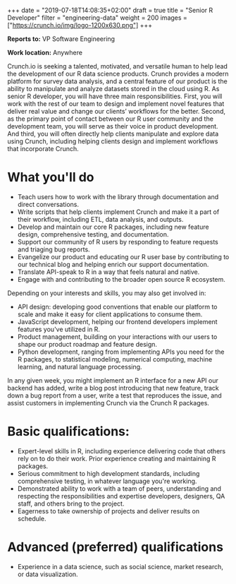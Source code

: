 +++
date = "2019-07-18T14:08:35+02:00"
draft = true
title = "Senior R Developer"
filter = "engineering-data"
weight = 200
images = ["https://crunch.io/img/logo-1200x630.png"]
+++

**Reports to:** VP Software Engineering

**Work location:** Anywhere

Crunch.io is seeking a talented, motivated, and versatile human to help lead the development of our R data science products. Crunch provides a modern platform for survey data analysis, and a central feature of our product is the ability to manipulate and analyze datasets stored in the cloud using R. As senior R developer, you will have three main responsibilities. First, you will work with the rest of our team to design and implement novel features that deliver real value and change our clients’ workflows for the better. Second, as the primary point of contact between our R user community and the development team, you will serve as their voice in product development. And third, you will often directly help clients manipulate and explore data using Crunch, including helping clients design and implement workflows that incorporate Crunch.  

# What you'll do

- Teach users how to work with the library through documentation and direct conversations.
- Write scripts that help clients implement Crunch and make it a part of their workflow, including ETL, data analysis, and outputs.  
- Develop and maintain our core R packages, including new feature design, comprehensive testing, and documentation.
- Support our community of R users by responding to feature requests and triaging bug reports.
- Evangelize our product and educating our R user base by contributing to our technical blog and helping enrich our support documentation.
- Translate API-speak to R in a way that feels natural and native.
- Engage with and contributing to the broader open source R ecosystem.

Depending on your interests and skills, you may also get involved in:

- API design: developing good conventions that enable our platform to scale and make it easy for client applications to consume them.
- JavaScript development, helping our frontend developers implement features you've utilized in R.
- Product management, building on your interactions with our users to shape our product roadmap and feature design.
- Python development, ranging from implementing APIs you need for the R packages, to  statistical modeling, numerical computing, machine learning, and natural language processing.

In any given week, you might implement an R interface for a new API our backend has added, write a blog post introducing that new feature, track down a bug report from a user, write a test that reproduces the issue, and assist customers in implementing Crunch via the Crunch R packages.

# Basic qualifications:

- Expert-level skills in R, including experience delivering code that others rely on to do their work. Prior experience creating and maintaining R packages.
- Serious commitment to high development standards, including comprehensive testing, in whatever language you're working.
- Demonstrated ability to work with a team of peers, understanding and respecting the responsibilities and expertise developers, designers, QA staff, and others bring to the project.
- Eagerness to take ownership of projects and deliver results on schedule.

# Advanced (preferred) qualifications

- Experience in a data science, such as social science, market research, or data visualization.
